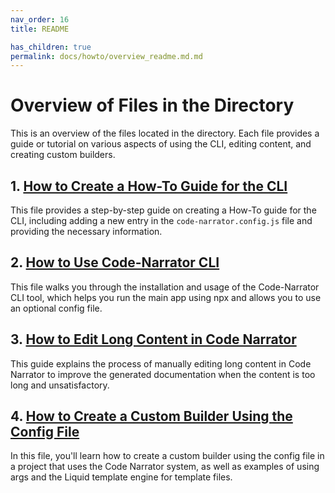 ```yaml
---
nav_order: 16
title: README

has_children: true
permalink: docs/howto/overview_readme.md.md
---
```


# Overview of Files in the Directory

This is an overview of the files located in the directory. Each file provides a guide or tutorial on various aspects of using the CLI, editing content, and creating custom builders.

## 1. [How to Create a How-To Guide for the CLI](How_to_Create_a_How-To_Guide_for_the_CLI.md)

This file provides a step-by-step guide on creating a How-To guide for the CLI, including adding a new entry in the `code-narrator.config.js` file and providing the necessary information.

## 2. [How to Use Code-Narrator CLI](How_to_Use_Code-Narrator_CLI.md)

This file walks you through the installation and usage of the Code-Narrator CLI tool, which helps you run the main app using npx and allows you to use an optional config file.

## 3. [How to Edit Long Content in Code Narrator](How_to_Edit_Long_Content_in_Code_Narrator.md)

This guide explains the process of manually editing long content in Code Narrator to improve the generated documentation when the content is too long and unsatisfactory.

## 4. [How to Create a Custom Builder Using the Config File](How_to_Create_a_Custom_Builder_Using_the_Config_File.md)

In this file, you'll learn how to create a custom builder using the config file in a project that uses the Code Narrator system, as well as examples of using args and the Liquid template engine for template files.